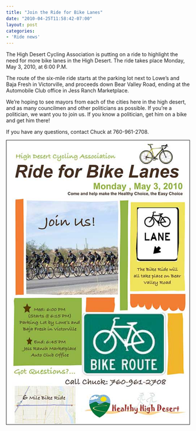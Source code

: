 ```yaml
---
title: "Join the Ride for Bike Lanes"
date: "2010-04-25T11:58:42-07:00"
layout: post
categories:
- 'Ride news'
---
```


The High Desert Cycling Association is putting on a ride to highlight the need for more bike lanes in the High Desert. The ride takes place Monday, May 3, 2010, at 6:00 P.M.  
  
The route of the six-mile ride starts at the parking lot next to Lowe’s and Baja Fresh in Victorville, and proceeds down Bear Valley Road, ending at the Automobile Club office in Jess Ranch Marketplace.

We’re hoping to see mayors from each of the cities here in the high desert, and as many councilmen and other politicians as possible. If you’re a politician, we want you to join us. If you know a politician, get him on a bike and get him there!

If you have any questions, contact Chuck at 760-961-2708.

![2010 Ride for Bike Lanes poster](/assets/img/2010/04/03-ride-poster.jpg)
